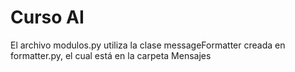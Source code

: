 # Curso AI

El archivo modulos.py utiliza la clase messageFormatter creada en formatter.py, el cual está en la carpeta Mensajes
